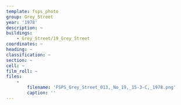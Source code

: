 ```yaml
---
template: fsps_photo
group: Grey_Street
year: '1978'
description: ~
buildings:
    - Grey_Street/19_Grey_Street
coordinates: ~
heading: ~
classification: ~
section: ~
cell: ~
film_roll: ~
files:
    -
        filename: 'FSPS_Grey_Street_013,_No_19,_15-3-C,_1978.png'
        caption: ''
---
```

